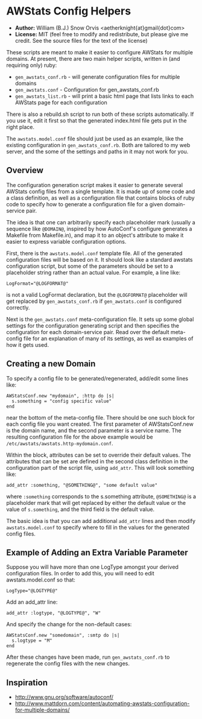 AWStats Config Helpers
======================

* **Author:** William (B.J.) Snow Orvis <aetherknight{at}gmail{dot}com>
* **License:** MIT (feel free to modify and redistribute, but please give me
  credit. See the source files for the text of the license)

These scripts are meant to make it easier to configure AWStats for multiple
domains. At present, there are two main helper scripts, written in (and
requiring only) ruby:

* `gen_awstats_conf.rb` - will generate configuration files for multiple domains
* `gen_awstats.conf`    - Configuration for gen_awstats_conf.rb
* `gen_awstats_list.rb` - will print a basic html page that lists links to each
  AWStats page for each configuration

There is also a rebuild.sh script to run both of these scripts automatically.
If you use it, edit it first so that the generated index.html file gets put in
the right place.

The `awstats.model.conf` file should just be used as an example, like the
existing configuration in `gen_awstats_conf.rb`. Both are tailored to my web
server, and the some of the settings and paths in it may not work for you.

Overview
--------

The configuration generation script makes it easier to generate several AWStats
config files from a single template. It is made up of some code and a class
definition, as well as a configuration file that contains blocks of ruby code
to specify how to generate a configuration file for a given domain-service
pair.

The idea is that one can arbitrarily specify each placeholder mark (usually a
sequence like `@DOMAIN@`, inspired by how AutoConf's configure generates a
Makefile from Makefile.in), and map it to an object's attribute to make it
easier to express variable configuration options.

First, there is the `awstats.model.conf` template file. All of the generated
configuration files will be based on it. It should look like a standard awstats
configuration script, but some of the parameters should be set to a placeholder
string rather than an actual value. For example, a line like:

    LogFormat="@LOGFORMAT@"

is not a valid LogFormat declaration, but the `@LOGFORMAT@` placeholder will
get replaced by `gen_awstats_conf.rb` if `gen_awstats.conf` is configured
correctly.

Next is the `gen_awstats.conf` meta-configuration file. It sets up some global
settings for the configuration generating script and then specifies the
configuration for each domain-service pair. Read over the default meta-config
file for an explanation of many of its settings, as well as examples of how it
gets used.

Creating a new Domain
---------------------

To specify a config file to be generated/regenerated, add/edit some lines like:

    AWStatsConf.new "mydomain", :http do |s|
      s.something = "config specific value"
    end

near the bottom of the meta-config file. There should be one such block for
each config file you want created. The first parameter of AWStatsConf.new is
the domain name, and the second parameter is a service name. The resulting
configuration file for the above example would be
`/etc/awstats/awstats.http-mydomain.conf`.

Within the block, attributes can be set to override their default values. The
attributes that can be set are defined in the second class definition in the
configuration part of the script file, using `add_attr`. This will look
something like:

    add_attr :something, "@SOMETHING@", "some default value"

where `:something` corresponds to the s.something attribute, `@SOMETHING@` is a
placeholder mark that will get replaced by either the default value or the
value of `s.something`, and the third field is the default value.

The basic idea is that you can add additional `add_attr` lines and then modify
`awstats.model.conf` to specify where to fill in the values for the generated
config files.


Example of Adding an Extra Variable Parameter
---------------------------------------------

Suppose you will have more than one LogType amongst your derived configuration
files. In order to add this, you will need to edit awstats.model.conf so that:

    LogType="@LOGTYPE@"

Add an add_attr line:

    add_attr :logtype, "@LOGTYPE@", "W"

And specify the change for the non-default cases:

    AWStatsConf.new "somedomain", :smtp do |s|
      s.logtype = "M"
    end

After these changes have been made, run `gen_awstats_conf.rb` to regenerate the
config files with the new changes.


Inspiration
-----------

* http://www.gnu.org/software/autoconf/
* http://www.mattdorn.com/content/automating-awstats-configuration-for-multiple-domains/
